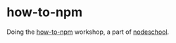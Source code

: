 how-to-npm
=============

Doing the [how-to-npm](https://github.com/npm/how-to-npm)
workshop, a part of [nodeschool](http://nodeschool.io/).
